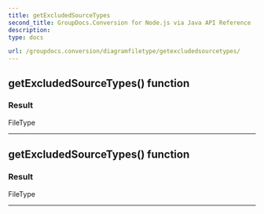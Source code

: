 ```yaml
---
title: getExcludedSourceTypes
second_title: GroupDocs.Conversion for Node.js via Java API Reference
description: 
type: docs

url: /groupdocs.conversion/diagramfiletype/getexcludedsourcetypes/
---
```


## getExcludedSourceTypes()  function


### Result
FileType


---


## getExcludedSourceTypes()  function


### Result
FileType


---


